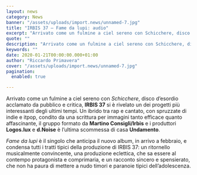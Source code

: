 ```yaml
---
layout: news
category: News
banner: "/assets/uploads/import.news/unnamed-7.jpg"
title: "IRBIS 37 – Fame da lupi: audio"
excerpt: "Arrivato come un fulmine a ciel sereno con Schicchere, disco d’esordio acclamato da pubblico e critica, IRBIS 37 si è rivelato un dei progetti più interessanti degli ultimi tempi. Un ibrido tra rap e cantato, con spruzzate di indie e itpop, condito da una scrittura per immagini tanto efficace quanto affascinante, il gruppo formato da [&hellip"
quote: ""
description: "Arrivato come un fulmine a ciel sereno con Schicchere, disco d’esordio acclamato da pubblico e critica, IRBIS 37 si è rivelato un dei progetti più interessanti degli ultimi tempi. Un ibrido tra rap e cantato, con spruzzate di indie e itpop, condito da una scrittura per immagini tanto efficace quanto affascinante, il gruppo formato da [&hellip"
keywords: ""
date: 2020-01-21T00:00:00.000+01:00
author: "Riccardo Primavera"
cover: "/assets/uploads/import.news/unnamed-7.jpg"
pagination:
  enabled: true

---
```


Arrivato come un fulmine a ciel sereno con _Schicchere_, disco d’esordio acclamato da pubblico e critica, **IRBIS 37** si è rivelato un dei progetti più interessanti degli ultimi tempi. Un ibrido tra rap e cantato, con spruzzate di indie e itpop, condito da una scrittura per immagini tanto efficace quanto affascinante, il gruppo formato da **Martino Consigli/Irbis** e i produttori **Logos.lux** e **d.Noise** è l’ultima scommessa di casa **Undamento**.

_Fame da lupi_ è il singolo che anticipa il nuovo album, in arrivo a febbraio, e condensa tutti i tratti tipici della produzione di IRBIS 37: un ritornello musicalmente convincente, una produzione eclettica, che sa essere al contempo protagonista e comprimaria, e un racconto sincero e spensierato, che non ha paura di mettere a nudo timori e paranoie tipici dell’adolescenza.